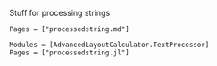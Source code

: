 Stuff for processing strings

```@index
Pages = ["processedstring.md"]
```

```@autodocs
Modules = [AdvancedLayoutCalculator.TextProcessor]
Pages = ["processedstring.jl"]
```